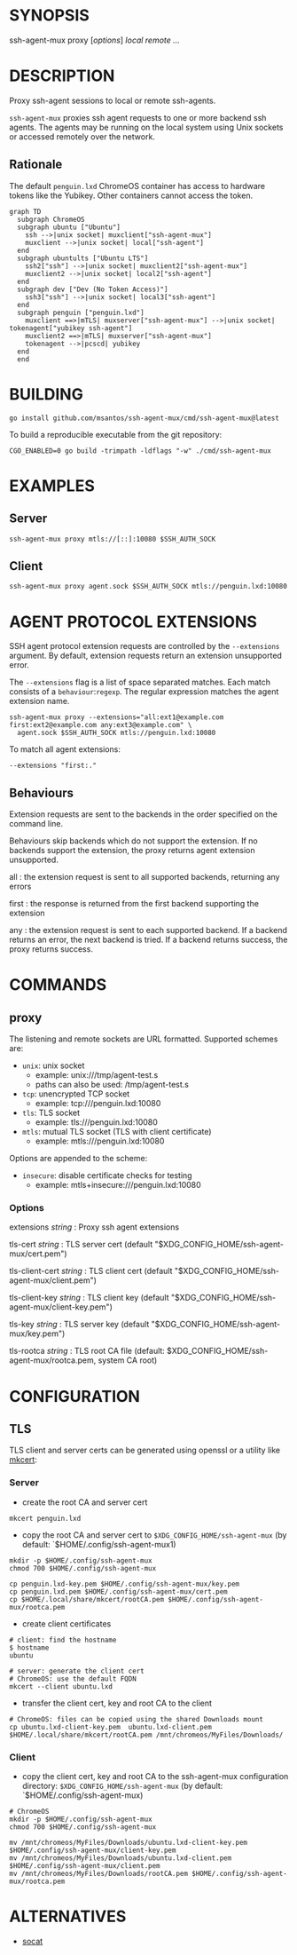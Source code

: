 # SYNOPSIS

ssh-agent-mux proxy [*options*] *local* *remote* *...*

# DESCRIPTION

Proxy ssh-agent sessions to local or remote ssh-agents.

`ssh-agent-mux` proxies ssh agent requests to one or more backend ssh
agents. The agents may be running on the local system using Unix sockets
or accessed remotely over the network.

## Rationale

The default `penguin.lxd` ChromeOS container has access to hardware
tokens like the Yubikey. Other containers cannot access the token.

```mermaid
graph TD
  subgraph ChromeOS
  subgraph ubuntu ["Ubuntu"]
    ssh -->|unix socket| muxclient["ssh-agent-mux"]
    muxclient -->|unix socket| local["ssh-agent"]
  end
  subgraph ubuntults ["Ubuntu LTS"]
    ssh2["ssh"] -->|unix socket| muxclient2["ssh-agent-mux"]
    muxclient2 -->|unix socket| local2["ssh-agent"]
  end
  subgraph dev ["Dev (No Token Access)"]
    ssh3["ssh"] -->|unix socket| local3["ssh-agent"]
  end
  subgraph penguin ["penguin.lxd"]
    muxclient ==>|mTLS| muxserver["ssh-agent-mux"] -->|unix socket| tokenagent["yubikey ssh-agent"]
    muxclient2 ==>|mTLS| muxserver["ssh-agent-mux"]
    tokenagent -->|pcscd| yubikey
  end
  end
```

# BUILDING

```
go install github.com/msantos/ssh-agent-mux/cmd/ssh-agent-mux@latest
```

To build a reproducible executable from the git repository:

```
CGO_ENABLED=0 go build -trimpath -ldflags "-w" ./cmd/ssh-agent-mux
```

# EXAMPLES

## Server

```
ssh-agent-mux proxy mtls://[::]:10080 $SSH_AUTH_SOCK
```

## Client

```
ssh-agent-mux proxy agent.sock $SSH_AUTH_SOCK mtls://penguin.lxd:10080
```

# AGENT PROTOCOL EXTENSIONS

SSH agent protocol extension requests are controlled by the `--extensions`
argument. By default, extension requests return an extension unsupported
error.

The `--extensions` flag is a list of space separated matches. Each match
consists of a `behaviour`:`regexp`. The regular expression matches the
agent extension name.

```
ssh-agent-mux proxy --extensions="all:ext1@example.com first:ext2@example.com any:ext3@example.com" \
  agent.sock $SSH_AUTH_SOCK mtls://penguin.lxd:10080
```

To match all agent extensions:

```
--extensions "first:."
```

## Behaviours

Extension requests are sent to the backends in the order specified on
the command line.

Behaviours skip backends which do not support the extension. If no
backends support the extension, the proxy returns agent extension
unsupported.

all
: the extension request is sent to all supported backends, returning any errors

first
: the response is returned from the first backend supporting the extension

any
: the extension request is sent to each supported backend. If a backend
returns an error, the next backend is tried. If a backend returns success,
the proxy returns success.

# COMMANDS

## proxy

The listening and remote sockets are URL formatted. Supported schemes are:

* `unix`: unix socket
  * example: unix:///tmp/agent-test.s
  * paths can also be used: /tmp/agent-test.s
* `tcp`: unencrypted TCP socket
  * example: tcp:///penguin.lxd:10080
* `tls`: TLS socket
  * example: tls:///penguin.lxd:10080
* `mtls`: mutual TLS socket (TLS with client certificate)
  * example: mtls:///penguin.lxd:10080

Options are appended to the scheme:
* `insecure`: disable certificate checks for testing
  * example: mtls+insecure:///penguin.lxd:10080

### Options

extensions *string*
: Proxy ssh agent extensions

tls-cert *string*
: TLS server cert (default "$XDG_CONFIG_HOME/ssh-agent-mux/cert.pem")

tls-client-cert *string*
: TLS client cert (default "$XDG_CONFIG_HOME/ssh-agent-mux/client.pem")

tls-client-key *string*
: TLS client key (default "$XDG_CONFIG_HOME/ssh-agent-mux/client-key.pem")

tls-key *string*
: TLS server key (default "$XDG_CONFIG_HOME/ssh-agent-mux/key.pem")

tls-rootca *string*
: TLS root CA file (default: $XDG_CONFIG_HOME/ssh-agent-mux/rootca.pem, system CA root)

# CONFIGURATION

## TLS

TLS client and server certs can be generated using openssl or a utility
like [mkcert](https://github.com/FiloSottile/mkcert):

### Server

* create the root CA and server cert

```
mkcert penguin.lxd
```

* copy the root CA and server cert to `$XDG_CONFIG_HOME/ssh-agent-mux` (by default: `$HOME/.config/ssh-agent-mux1)

```
mkdir -p $HOME/.config/ssh-agent-mux
chmod 700 $HOME/.config/ssh-agent-mux

cp penguin.lxd-key.pem $HOME/.config/ssh-agent-mux/key.pem
cp penguin.lxd.pem $HOME/.config/ssh-agent-mux/cert.pem
cp $HOME/.local/share/mkcert/rootCA.pem $HOME/.config/ssh-agent-mux/rootca.pem
```

* create client certificates

```
# client: find the hostname
$ hostname
ubuntu

# server: generate the client cert
# ChromeOS: use the default FQDN
mkcert --client ubuntu.lxd
```

* transfer the client cert, key and root CA to the client

```
# ChromeOS: files can be copied using the shared Downloads mount
cp ubuntu.lxd-client-key.pem  ubuntu.lxd-client.pem $HOME/.local/share/mkcert/rootCA.pem /mnt/chromeos/MyFiles/Downloads/
```

### Client

* copy the client cert, key and root CA to the ssh-agent-mux
  configuration directory: `$XDG_CONFIG_HOME/ssh-agent-mux` (by default:
  `$HOME/.config/ssh-agent-mux)

```
# ChromeOS
mkdir -p $HOME/.config/ssh-agent-mux
chmod 700 $HOME/.config/ssh-agent-mux

mv /mnt/chromeos/MyFiles/Downloads/ubuntu.lxd-client-key.pem $HOME/.config/ssh-agent-mux/client-key.pem
mv /mnt/chromeos/MyFiles/Downloads/ubuntu.lxd-client.pem $HOME/.config/ssh-agent-mux/client.pem
mv /mnt/chromeos/MyFiles/Downloads/rootCA.pem $HOME/.config/ssh-agent-mux/rootca.pem
```

# ALTERNATIVES

* [socat](http://www.dest-unreach.org/socat/)
